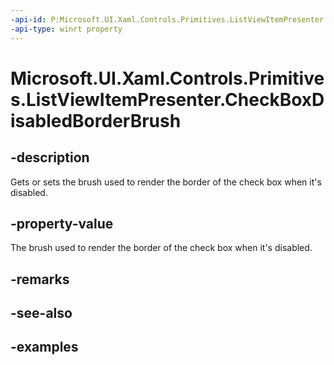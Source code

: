 ```yaml
---
-api-id: P:Microsoft.UI.Xaml.Controls.Primitives.ListViewItemPresenter.CheckBoxDisabledBorderBrush
-api-type: winrt property
---
```


# Microsoft.UI.Xaml.Controls.Primitives.ListViewItemPresenter.CheckBoxDisabledBorderBrush

<!--
public Microsoft.UI.Xaml.Media.Brush CheckBoxDisabledBorderBrush { get; set; }
-->


## -description

Gets or sets the brush used to render the border of the check box when it's disabled.

## -property-value

The brush used to render the border of the check box when it's disabled.

## -remarks

## -see-also

## -examples


